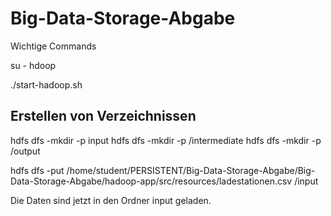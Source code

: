 # Big-Data-Storage-Abgabe

Wichtige Commands 

 su - hdoop

./start-hadoop.sh

## Erstellen von Verzeichnissen
hdfs dfs -mkdir -p input
hdfs dfs -mkdir -p /intermediate
hdfs dfs -mkdir -p /output

hdfs dfs -put /home/student/PERSISTENT/Big-Data-Storage-Abgabe/Big-Data-Storage-Abgabe/hadoop-app/src/resources/ladestationen.csv /input

Die Daten sind jetzt in den Ordner input geladen.


